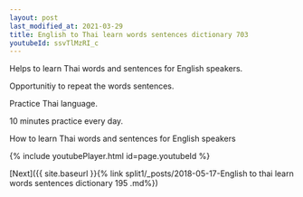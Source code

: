 ```yaml
---
layout: post
last_modified_at: 2021-03-29
title: English to Thai learn words sentences dictionary 703 
youtubeId: ssvTlMzRI_c
---
```

 
 
Helps to learn Thai words and sentences for English speakers.

Opportunitiy to repeat the words sentences. 

Practice Thai language. 
 
10 minutes practice every day. 
 
How to learn Thai words and sentences for English speakers 
 
{% include youtubePlayer.html id=page.youtubeId %}
 
 
[Next]({{ site.baseurl }}{% link  split1/_posts/2018-05-17-English to thai learn words sentences dictionary 195 .md%})
 
